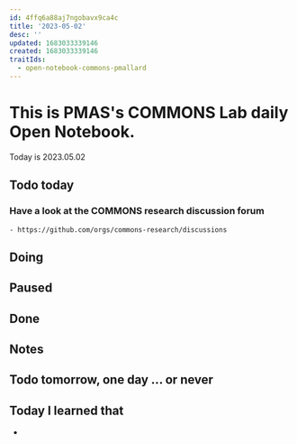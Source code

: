```yaml
---
id: 4ffq6a88aj7ngobavx9ca4c
title: '2023-05-02'
desc: ''
updated: 1683033339146
created: 1683033339146
traitIds:
  - open-notebook-commons-pmallard
---
```


# This is PMAS's COMMONS Lab daily Open Notebook.

Today is 2023.05.02

## Todo today

### Have a look at the COMMONS research discussion forum
    - https://github.com/orgs/commons-research/discussions
###
###

## Doing

## Paused

## Done

## Notes

## Todo tomorrow, one day ... or never 


###
###


## Today I learned that

- 